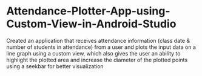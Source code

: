 # Attendance-Plotter-App-using-Custom-View-in-Android-Studio
Created an application that receives attendance information (class date &amp; number of students in attendance) from a user and plots the input data on a line graph using a custom view, which also gives the user an ability to highlight the plotted area and increase the diameter of the plotted points using a seekbar for better visualization 
